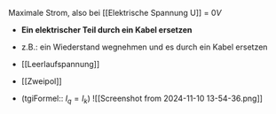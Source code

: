 Maximale Strom, also bei [[Elektrische Spannung U]] = $0V$ 
- **Ein elektrischer Teil durch ein Kabel ersetzen**
- z.B.: ein Wiederstand wegnehmen und es durch ein Kabel ersetzen

- [[Leerlaufspannung]]
- [[Zweipol]]
- (tgiFormel:: $I_{q}=I_{k}$)
![[Screenshot from 2024-11-10 13-54-36.png]]